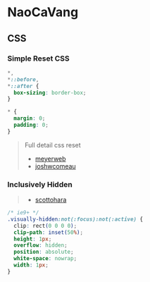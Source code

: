 # NaoCaVang

## CSS

### Simple Reset CSS

```css
*,
*::before,
*::after {
  box-sizing: border-box;
}

* {
  margin: 0;
  padding: 0;
}
```

> Full detail css reset
>
> - [meyerweb](https://meyerweb.com/eric/tools/css/reset/)
> - [joshwcomeau](https://www.joshwcomeau.com/css/custom-css-reset/)

### Inclusively Hidden

> - [scottohara](https://www.scottohara.me/blog/2017/04/14/inclusively-hidden.html)

```css
/* ie9+ */
.visually-hidden:not(:focus):not(:active) {
  clip: rect(0 0 0 0);
  clip-path: inset(50%);
  height: 1px;
  overflow: hidden;
  position: absolute;
  white-space: nowrap;
  width: 1px;
}
```
